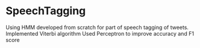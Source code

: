 # SpeechTagging

Using HMM developed from scratch for part of speech tagging of tweets.
Implemented Viterbi algorithm
Used Perceptron to improve accuracy and F1 score
